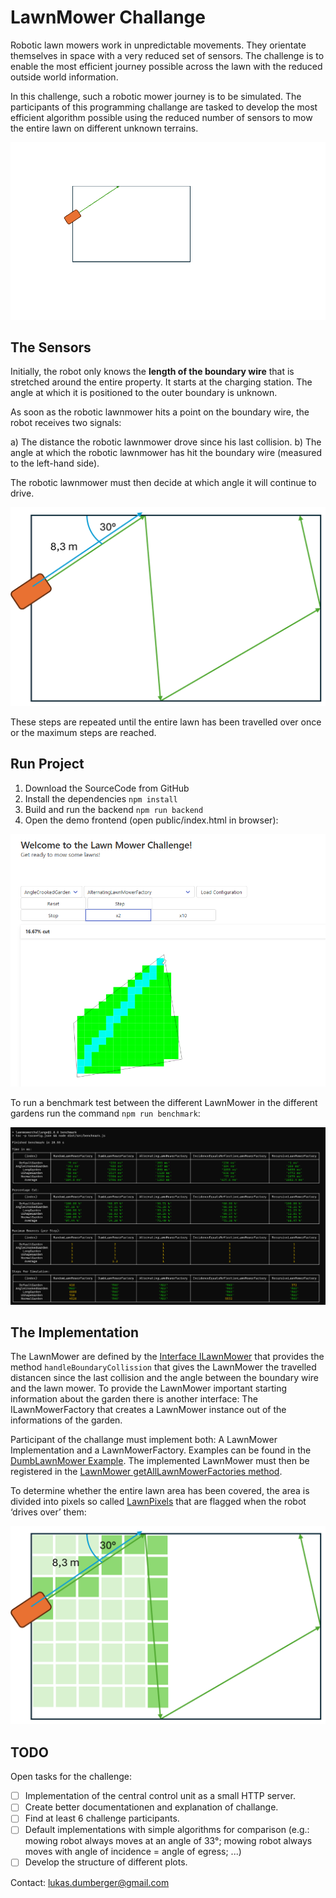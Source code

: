# LawnMower Challange

Robotic lawn mowers work in unpredictable movements. They orientate themselves in space with a very reduced set of sensors. The challenge is to enable the most efficient journey possible across the lawn with the reduced outside world information.

In this challenge, such a robotic mower journey is to be simulated. The participants of this programming challange are tasked to develop the most efficient algorithm possible using the reduced number of sensors to mow the entire lawn on different unknown terrains.

![LawnMowerChallange-Gif.gif](LawnMowerChallange-Gif.gif)

## The Sensors

Initially, the robot only knows the **length of the boundary wire** that is stretched around the entire property. It starts at the charging station. The angle at which it is positioned to the outer boundary is unknown.

As soon as the robotic lawnmower hits a point on the boundary wire, the robot receives two signals: 

a) The distance the robotic lawnmower drove since his last collision. 
b) The angle at which the robotic lawnmower has hit the boundary wire (measured to the left-hand side).

The robotic lawnmower must then decide at which angle it will continue to drive.

![LawnMower-Sensors.png](LawnMower-Sensors.png)

These steps are repeated until the entire lawn has been travelled over once or the maximum steps are reached.

## Run Project

1. Download the SourceCode from GitHub
2. Install the dependencies `npm install`
3. Build and run the backend `npm run backend`
4. Open the demo frontend (open public/index.html in browser):

![Demo Screenshot](DemoScreenshot.png)

To run a benchmark test between the different LawnMower in the different gardens run the command `npm run benchmark`:

![Benchmark](Benchmark.png)

## The Implementation

The LawnMower are defined by the [Interface ILawnMower](/blob/main/src/LawnMower/LawnMowerInterface.ts) that provides the method `handleBoundaryCollission` that gives the LawnMower the travelled distancen since the last collision and the angle between the boundary wire and the lawn mower. To provide the LawnMower important starting information about the garden there is another interface: The ILawnMowerFactory that creates a LawnMower instance out of the informations of the garden.

Participant of the challange must implement both: A LawnMower Implementation and a LawnMowerFactory. Examples can be found in the [DumbLawnMower Example](/blob/main/src/LawnMower/Default/DumbLawnMower.ts). The implemented LawnMower must then be registered in the [LawnMower getAllLawnMowerFactories method](/blob/main/src/LawnMower/LawnMower.ts#L20).

To determine whether the entire lawn area has been covered, the area is divided into pixels so called [LawnPixels](https://github.com/DumbergerL/LawnMowerChallange/blob/main/src/Simulation/Lawn.ts#L13) that are flagged when the robot ‘drives over’ them:

![LawnMower-Implementation.png](LawnMower-Implementation.png)

## TODO

Open tasks for the challenge:

- [ ] Implementation of the central control unit as a small HTTP server.
- [ ] Create better documentationen and explanation of challange.
- [ ] Find at least 6 challenge participants.
- [ ] Default implementations with simple algorithms for comparison (e.g.: mowing robot always moves at an angle of 33°; mowing robot always moves with angle of incidence = angle of egress; ...)
- [ ] Develop the structure of different plots.

Contact: [lukas.dumberger@gmail.com](mailto:lukas.dumberger@gmail.com)
